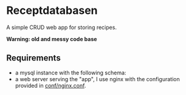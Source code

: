 # Receptdatabasen
A simple CRUD web app for storing recipes.

**Warning: old and messy code base**

## Requirements
* a mysql instance with the following schema:
* a web server serving the "app", I use nginx with the configuration provided in [conf/nginx.conf](conf/nginx.conf).

